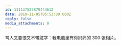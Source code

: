 ```yaml
---
id: 111137527879444612
date: 2010-11-05T05:53:00.000Z
reply: false
media_attachments: 0
---
```


骂人又要恨又不带脏字：我电脑里有你妈妈的 300 张相片。 ​​​​

